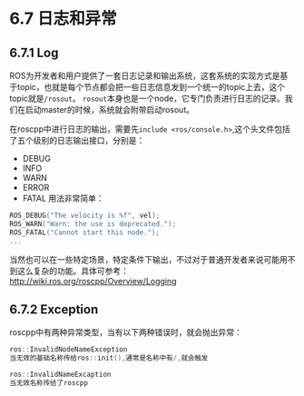 # 6.7 日志和异常

## 6.7.1 Log
ROS为开发者和用户提供了一套日志记录和输出系统，这套系统的实现方式是基于topic，也就是每个节点都会把一些日志信息发到一个统一的topic上去，这个topic就是`/rosout`。
`rosout`本身也是一个node，它专门负责进行日志的记录。我们在启动master的时候，系统就会附带启动rosout。

在roscpp中进行日志的输出，需要先`include <ros/console.h>`,这个头文件包括了五个级别的日志输出接口，分别是：
* DEBUG
* INFO
* WARN
* ERROR
* FATAL
用法非常简单：
```cpp
ROS_DEBUG("The velocity is %f", vel);
ROS_WARN("Warn: the use is deprecated.");
ROS_FATAL("Cannot start this node.");
...
```
当然也可以在一些特定场景，特定条件下输出，不过对于普通开发者来说可能用不到这么复杂的功能。具体可参考：http://wiki.ros.org/roscpp/Overview/Logging

## 6.7.2 Exception
roscpp中有两种异常类型，当有以下两种错误时，就会抛出异常：
```cpp
ros::InvalidNodeNameException
当无效的基础名称传给ros::init(),通常是名称中有/,就会触发

ros::InvalidNameExcaption
当无效名称传给了roscpp
```